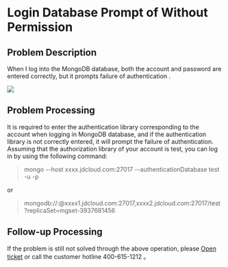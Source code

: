 # Login Database Prompt of Without Permission

## Problem Description

When I log into the MongoDB database, both the account and password are entered correctly, but it prompts failure of authentication .

![](https://github.com/jdcloudcom/cn/blob/master/image/mongodb/mongo-030.png)

## Problem Processing

It is required to enter the authentication library corresponding to the account when logging in MongoDB database, and if the authentication library is not correctly entered, it will prompt the failure of authentication. Assuming that the authorization library of your account is test, you can log in by using the following command:

> mongo --host xxxx.jdcloud.com:27017 --authenticationDatabase test -u <username> -p <password>

or

> mongodb://<username>:<password>@xxxx1.jdcloud.com:27017,xxxx2.jdcloud.com:27017/test?replicaSet=mgset-3937681456 

## Follow-up Processing
  If the problem is still not solved through the above operation, please [Open ticket](https://ticket.jdcloud.com/myorder/form?cateId=166&questionId=238) or call the customer hotline 400-615-1212 。
